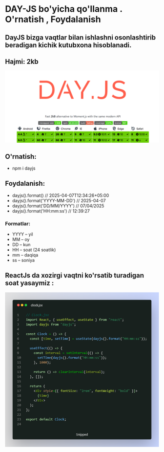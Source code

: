 # DAY-JS bo'yicha qo'llanma . O'rnatish , Foydalanish
## DayJS bizga vaqtlar bilan ishlashni osonlashtirib beradigan kichik kutubxona hisoblanadi. 
## Hajmi: 2kb 

![Day Js ](./img//dayjs.png)


## O'rnatish:
- npm i dayjs

## Foydalanish:
- dayjs().format()                   // 2025-04-07T12:34:26+05:00   
- dayjs().format('YYYY-MM-DD')       // 2025-04-07
- dayjs().format('DD/MM/YYYY')       // 07/04/2025
- dayjs().format('HH:mm:ss')         // 12:39:27

### Formatlar:
- YYYY – yil
- MM – oy
- DD – kun
- HH – soat (24 soatlik)
- mm – daqiqa
- ss – soniya


## ReactJs da xozirgi vaqtni ko'rsatib turadigan soat yasaymiz :
![Clock](./img//clock.png)